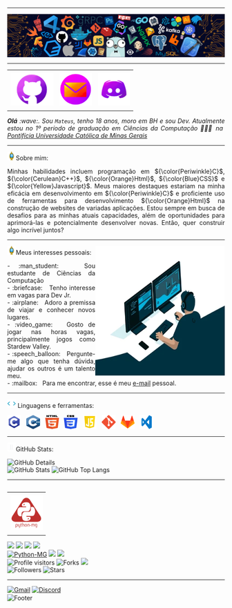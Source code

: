 -----

<div>
<img align="center" alt="Header" src="https://github.com/Mateus-Resende-Ottoni/Mateus-Resende-Ottoni/blob/main/img/header.png?raw=true"/>
</div>

-----

<div align="center">

 <table>
    <tr>
        <td align="center" colspan="6"></td>
    </tr> 
    <tr>
        <td>
            <a href="https://github.com/Mateus-Resende-Ottoni" target="_blank">
               <img src="https://github.com/Mateus-Resende-Ottoni/Mateus-Resende-Ottoni/blob/main/img/github_custom.png?raw=true" width="100px" height="75px"/></a>
        </td>
        <td>
            <a href="mailto:mateus.resende.ottoni@gmail.com" target="_blank">
               <img src="https://github.com/Mateus-Resende-Ottoni/Mateus-Resende-Ottoni/blob/main/img/gmail_custom.png?raw=true" width="75px" height="75px"/></a>
        </td>
        <td>
            <a href="https://discordapp.com/users/410787257969278977" target="_blank">
               <img src="https://github.com/Mateus-Resende-Ottoni/Mateus-Resende-Ottoni/blob/main/img/discord_custom.png?raw=true" width="75px" height="75px"/></a>
        </td>
    </tr>
    <tr>
        <td align="center" colspan="11"></td>
    </tr>
</table>


</div>
<div align="justify">
<i><b>Olá</b> :wave:. Sou <code>Mateus</code>, tenho 18 anos, moro em BH e sou Dev. Atualmente estou no 1º período de graduação em Ciências da Computação 👨🏻‍💻 na <a href="https://https://www.pucminas.br/" target="_blank">Pontifícia Universidade Católica de Minas Gerais</a></i><br />
</div>


-----

<img height="20" alt="GIF" src="https://github.com/Mateus-Resende-Ottoni/Mateus-Resende-Ottoni/blob/main/img/soulgem.gif?raw=true"/>Sobre mim:
<div align="justify"><p>
Minhas habilidades incluem programação em ${\color{Periwinkle}C}$, ${\color{Cerulean}C++}$, ${\color{Orange}Html}$, ${\color{Blue}CSS}$ e ${\color{Yellow}Javascript}$. Meus maiores destaques estariam na minha eficácia em desenvolvimento em ${\color{Periwinkle}C}$ e proficiente uso de ferramentas para desenvolvimento ${\color{Orange}Html}$ na construção de websites de variadas aplicações. Estou sempre em busca de desafios para as minhas atuais capacidades, além de oportunidades para aprimorá-las e potencialmente desenvolver novas. Então, quer construir algo incrível juntos?
</p></div>

-----
<div>

  <div>
       <img align="right" alt="GIF" src="https://github.com/Mateus-Resende-Ottoni/Mateus-Resende-Ottoni/blob/main/img/dev.gif?raw=true" width="300px" height="300px"/>
  </div>

  <img height="20" alt="GIF" src="https://github.com/Mateus-Resende-Ottoni/Mateus-Resende-Ottoni/blob/main/img/soulgem.gif?raw=true"/>Meus interesses pessoais:

  <div align="justify">
     <p>
    - :man_student: &nbsp; Sou estudante de Ciências da Computação<br />
    - :briefcase: &nbsp; Tenho interesse em vagas para Dev Jr.<br />
    - :airplane: &nbsp; Adoro a premissa de viajar e conhecer novos lugares.<br />
    - :video_game: &nbsp; Gosto de jogar nas horas vagas, principalmente jogos como Stardew Valley.<br />
    - :speech_balloon: &nbsp; Pergunte-me algo que tenha dúvida, ajudar os outros é um talento meu.<br />
    - :mailbox: &nbsp; Para me encontrar, esse é meu <a href="mailto:mateus.resende.ottoni@gmail.com" target="_blank">e-mail</a> pessoal.<br />
      </p>
  </div>

</div>

-----

<div>

  <img height="20" alt="GIF" src="https://github.com/Mateus-Resende-Ottoni/Mateus-Resende-Ottoni/blob/main/img/skills.gif?raw=true"/>&nbsp;Linguagens e ferramentas:


  <code><a href="https://www.open-std.org/jtc1/sc22/wg14/" target="_blank"><img width="32" height="32" src="https://github.com/Mateus-Resende-Ottoni/Mateus-Resende-Ottoni/blob/main/img/c.png?raw=true"/></a></code>
&nbsp;
  <code><a href="https://www.open-std.org/jtc1/sc22/wg14/" target="_blank"><img width="32" height="32" src="https://github.com/Mateus-Resende-Ottoni/Mateus-Resende-Ottoni/blob/main/img/cpp.svg?raw=true"/></a></code>
&nbsp;
  <code><a href="https://www.w3schools.com/html/" target="_blank"><img width="32" height="32" src="https://github.com/Mateus-Resende-Ottoni/Mateus-Resende-Ottoni/blob/main/img/html.svg"/></a></code>
&nbsp; 
  <code><a href="https://www.w3schools.com/css/" target="_blank"><img width="32" height="32" src="https://github.com/Mateus-Resende-Ottoni/Mateus-Resende-Ottoni/blob/main/img/css.svg"/></a></code>
&nbsp;
  <code><a href="https://www.open-std.org/jtc1/sc22/wg14/" target="_blank"><img width="32" height="32" src="https://github.com/Mateus-Resende-Ottoni/Mateus-Resende-Ottoni/blob/main/img/js.png?raw=true"/></a></code>
&nbsp;
  <code><a href="https://git-scm.com/" target="_blank"><img width="32" height="32" src="https://github.com/Mateus-Resende-Ottoni/Mateus-Resende-Ottoni/blob/main/img/git.png"/></a></code>
&nbsp; 
  <code><a href="https://about.gitlab.com/" target="_blank"><img width="32" height="32" src="https://github.com/Mateus-Resende-Ottoni/Mateus-Resende-Ottoni/blob/main/img/gitlab.png"/></a></code>
&nbsp;
  <code><a href="https://code.visualstudio.com/" target="_blank"><img width="32" height="32" src="https://github.com/Mateus-Resende-Ottoni/Mateus-Resende-Ottoni/blob/main/img/vs.png"/></a></code>
        
</div>

-----

<img height="20" alt="GIF" src="https://github.com/Mateus-Resende-Ottoni/Mateus-Resende-Ottoni/blob/main/img/graphic.gif?raw=true"/>GitHub Stats:

<div>
 
  <img align="right" alt="GitHub Details" width="540px" src="http://github-profile-summary-cards.vercel.app/api/cards/profile-details?username=Mateus-Resende-Ottoni&theme=github_dark"/>
  <!--- <img alt="GitHub Commits" width="200px" src="http://github-profile-summary-cards.vercel.app/api/cards/productive-time?username=Mateus-Resende-Ottoni&theme=github_dark"/> -->
  <img alt="GitHub Stats" width="300px" src="http://github-profile-summary-cards.vercel.app/api/cards/stats?username=Mateus-Resende-Ottoni&theme=github_dark"/>
  <img alt="GitHub Top Langs" width="300px" src="http://github-profile-summary-cards.vercel.app/api/cards/repos-per-language?username=Mateus-Resende-Ottoni&theme=github_dark"/>

</div>

-----

<div>
  <table align="right">
    <tr>
        <td align="center" colspan="1"></td>
    </tr>
    <tr>
        <td>
            <a href="https://pythonmg.github.io/" target="_blank">
               <img src="https://github.com/Mateus-Resende-Ottoni/Mateus-Resende-Ottoni/blob/main/img/pythonmg.png?raw=true" width="75px" height="80px"/></a>
        </td>
    </tr>
    <tr>
        <td align="center" colspan="1"></td>
    </tr> 
  </table>


  <img src="https://img.shields.io/badge/C-Enthusiast-blue"/>
  <img src="https://img.shields.io/badge/TDD-Advocate-blue"/>
  <img src="https://img.shields.io/badge/Clean%20Code-Evangelist-blue"/>
  <img src="https://img.shields.io/badge/Open%20Source-Lover-blue?logo=opensourceinitiative"/>
  
  <br/>
  
  <a href="https://github.com/pythonmg" target="_blank">
     <img alt="Python-MG" src="https://img.shields.io/badge/Siga%20a%20comunidade%20mineira%20de%20python%3A-Python--MG-blue?logo=Python"/></a>
  <img src="https://img.shields.io/badge/OS-Hater-informational?logo=apple&logoColor=white"/>
  <img src="https://img.shields.io/badge/OS-Linux-informational?logo=linux&logoColor=white"/>
  
  <br/>
  
  <img alt="Profile visitors" src="https://komarev.com/ghpvc/?username=Mateus-Resende-Ottoni"/>
  <img alt="Forks" src="https://img.shields.io/github/forks/Mateus-Resende-Ottoni/Mateus-Resende-Ottoni?logo=git"/>
  <a href="https://stars.github.com/nominate/" target="_blank">
     <img src="https://img.shields.io/static/v1?label=%F0%9F%8C%9F&message=If%20useful&color=blue"/></a>
  
  <br/>
  
  <img alt="Followers" src="https://img.shields.io/github/followers/Mateus-Resende-Ottoni?style=social"/>
  <img alt="Stars" src="https://img.shields.io/github/stars/Mateus-Resende-Ottoni?style=social"/>
  
</div>

-----

<div>

  <a href="mailto:mateus.resende.ottoni@gmail.com" target="_blank">
     <img alt="Gmail" src="https://img.shields.io/badge/Gmail-D14836?style=for-the-badge&logo=gmail&logoColor=white"/></a>
  <a href="https://discordapp.com/users/410787257969278977" target="_blank">
     <img alt="Discord" src="https://img.shields.io/badge/Discord-7289DA?style=for-the-badge&logo=discord&logoColor=white"/></a>

</div>

<div>
  <img align="center" alt="Footer" width="1200px" height="20px" src="https://github.com/Mateus-Resende-Ottoni/Mateus-Resende-Ottoni/blob/main/img/footer-red.gif?raw=true"/>
</div>
